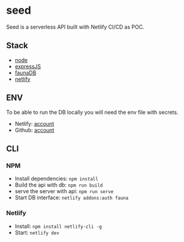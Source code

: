 # seed

Seed is a serverless API built with Netlify CI/CD as POC.

## Stack

- [node](https://nodejs.org/en/about/)
- [expressJS](https://expressjs.com/fr/)
- [faunaDB](https://fauna.com/)
- [netlify](https://www.netlify.com/)

## ENV

To be able to run the DB locally you will need the env file with secrets.

- Netlify: [account](https://app.netlify.com/teams/fuentesloic)
- Github: [account](https://github.com/fuentesloic/seed)

## CLI

### NPM

- Install dependencies: `npm install`
- Build the api with db: `npm run build`
- serve the server with api: `npm run serve`
- Start DB interface: `netlify addons:auth fauna`

### Netlify

- Install: `npm install netlify-cli -g`
- Start: `netlify dev`
